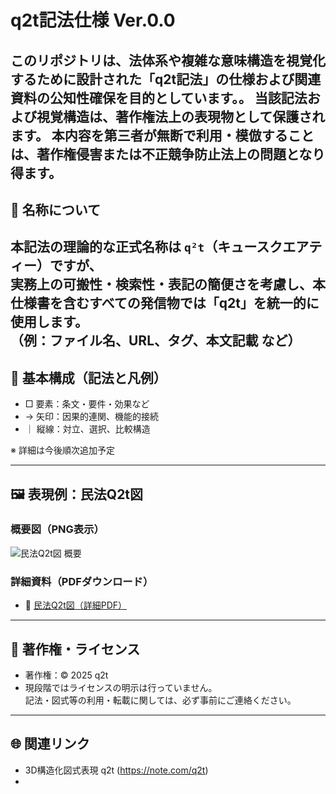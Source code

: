 # q2t記法仕様 Ver.0.0

このリポジトリは、法体系や複雑な意味構造を視覚化するために設計された「q2t記法」の仕様および関連資料の公知性確保を目的としています。。
当該記法および視覚構造は、著作権法上の表現物として保護されます。
本内容を第三者が無断で利用・模倣することは、著作権侵害または不正競争防止法上の問題となり得ます。
---

## 🧭 名称について

本記法の理論的な正式名称は `q²t`（キュースクエアティー）ですが、  
実務上の可搬性・検索性・表記の簡便さを考慮し、本仕様書を含むすべての発信物では「q2t」を統一的に使用します。  
（例：ファイル名、URL、タグ、本文記載 など）
---

## 🧩 基本構成（記法と凡例）

- □ 要素：条文・要件・効果など  
- → 矢印：因果的連関、機能的接続  
- ｜ 縦線：対立、選択、比較構造  

※ 詳細は今後順次追加予定

---

## 🖼️ 表現例：民法Q2t図

### 概要図（PNG表示）

![民法Q2t図 概要](assets/41_03_法_民法(財産法)_00_20250330-Model.png)

### 詳細資料（PDFダウンロード）

- 📄 [民法Q2t図（詳細PDF）](41_03_法_民法(財産法)_00_20250330.pdf)

---

## 📜 著作権・ライセンス

- 著作権：© 2025 q2t
- 現段階ではライセンスの明示は行っていません。  
  記法・図式等の利用・転載に関しては、必ず事前にご連絡ください。

---

## 🌐 関連リンク

- 3D構造化図式表現 q2t (https://note.com/q2t)
- 
